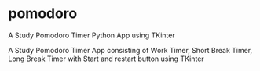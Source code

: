 # pomodoro
A Study Pomodoro Timer Python App using TKinter 

A Study Pomodoro Timer App consisting of Work Timer, Short Break Timer, Long Break Timer with Start and restart button using TKinter
